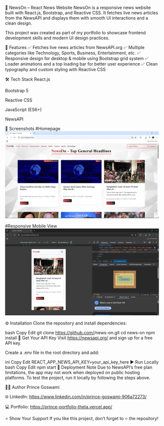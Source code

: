📰 NewsOn – React News Website
NewsOn is a responsive news website built with React.js, Bootstrap, and Reactive CSS. It fetches live news articles from the NewsAPI and displays them with smooth UI interactions and a clean design.

This project was created as part of my portfolio to showcase frontend development skills and modern UI design practices.

🚀 Features
✅ Fetches live news articles from NewsAPI.org
✅ Multiple categories like Technology, Sports, Business, Entertainment, etc.
✅ Responsive design for desktop & mobile using Bootstrap grid system
✅ Loader animations and a top loading bar for better user experience
✅ Clean typography and custom styling with Reactive CSS

🛠️ Tech Stack
React.js

Bootstrap 5

Reactive CSS

JavaScript (ES6+)

NewsAPI

📸 Screenshots
#Homepage
![Home Page](./public/homepage.png)

#Responsive Mobile View
![Mobile View](./public/mobileview.png)


⚙️ Installation
Clone the repository and install dependencies:

bash
Copy
Edit
git clone https://github.com/<your-username>/news-on.git
cd news-on
npm install
🔑 Get Your API Key
Visit https://newsapi.org/ and sign up for a free API key.

Create a .env file in the root directory and add:

ini
Copy
Edit
REACT_APP_NEWS_API_KEY=your_api_key_here
▶️ Run Locally
bash
Copy
Edit
npm start
🚨 Deployment Note
Due to NewsAPI’s free plan limitations, the app may not work when deployed on public hosting platforms. To test the project, run it locally by following the steps above.

👨‍💻 Author
Prince Goswami

🌐 LinkedIn: https://www.linkedin.com/in/prince-goswami-906a72273/

💻 Portfolio: https://prince-portfolio-theta.vercel.app/

⭐ Show Your Support
If you like this project, don’t forget to ⭐ the repository!
